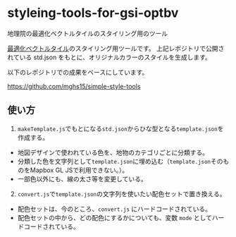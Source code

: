 # styleing-tools-for-gsi-optbv
地理院の最適化ベクトルタイルのスタイリング用のツール

[最適化ベクトルタイル](https://github.com/gsi-cyberjapan/optimal_bvmap)のスタイリング用ツールです。
上記レポジトリで公開されている std.json をもとに、オリジナルカラーのスタイルを生成します。

以下のレポジトリでの成果をベースにしています。

https://github.com/mghs15/simple-style-tools

## 使い方
1. `makeTemplate.js`でもとになる`std.json`からひな型となる`template.json`を作成する。
  * 地図デザインで使われている色を、地物のカテゴリごとに分類する。
  * 分類した色を文字列として`template.json`に埋め込む（`template.json`そのものをMapbox GL JSで利用できない。）。
  * 一部色以外にも、線の太さ等を変更している。
2. `convert.js`で`template.json`の文字列を使いたい配色セットで置き換える。
  * 配色セットは、今のところ、`convert.js` にハードコードされている。
  * 配色セットの中から、どの配色にするかについても、変数 `mode` としてハードコードされている。


